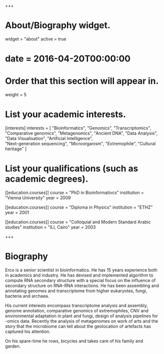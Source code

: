 +++
# About/Biography widget.
widget = "about"
active = true
# date = 2016-04-20T00:00:00

# Order that this section will appear in.
weight = 5

# List your academic interests.
[interests]
  interests = [
    "Bioinformatics",
    "Genomics",
    "Transcriptomics",
    "Comparative genomics",
    "Metagenomics",
    "Ancient DNA",
    "Data Analysis",
    "Data Visualisation",
    "Artificial Intelligence",	
    "Next-generation sequencing",
    "Microorganism",
    "Extremophile",
    "Cultural heritage"
]

# List your qualifications (such as academic degrees).
[[education.courses]]
  course = "PhD in Bioinformativcs"
  institution = "Vienna University"
  year = 2009

[[education.courses]]
  course = "Diploma in Physics"
  institution = "ETHZ"
  year = 2001

[[education.courses]]
  course = "Colloquial and Modern Standard Arabic studies"
  institution = "ILI, Cairo"
  year = 2003
 
+++
# Biography

Erco is a senior scientist in bioinformatics. He has 15 years experience both in academics and industry. He has devised and implemented algorithm to compute RNA secondary structure with a special focus on the influence of secondary structure on RNA-RNA interactions. He has been assembling and annotating genomes and transcriptome from higher eukaryotes, fungi, bacteria and archaea.

His current interests encompass transcriptome analysis and assembly, genome annotation, comparative genomics of extremophiles, CNV and environmental adaptation in plant and fungi, design of analysis pipelines for -omics data. Recently the analysis of metagenomes on work of arts and the story that the microbiome can tell about the geolocation of artefacts has captured his attention.

On his spare-time he rows, bicycles and takes care of his family and garden.
